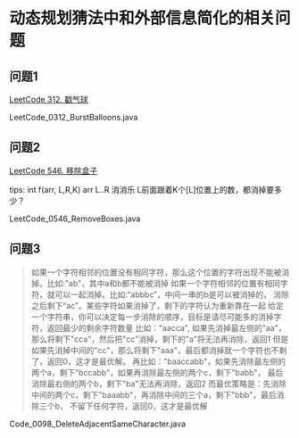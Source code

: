 # 动态规划猜法中和外部信息简化的相关问题

## 问题1

[LeetCode 312. 戳气球](https://leetcode-cn.com/problems/burst-balloons/)

LeetCode_0312_BurstBalloons.java

## 问题2

[LeetCode 546. 移除盒子](https://leetcode.com/problems/remove-boxes)

tips:
int f(arr, L,R,K)
arr L..R 消消乐 L前面跟着K个[L]位置上的数，都消掉要多少？

LeetCode_0546_RemoveBoxes.java

## 问题3

> 如果一个字符相邻的位置没有相同字符，那么这个位置的字符出现不能被消掉。比如:"ab"，其中a和b都不能被消掉
如果一个字符相邻的位置有相同字符，就可以一起消掉。比如:“abbbc”，中间一串的b是可以被消掉的，
消除之后剩下“ac”。某些字符如果消掉了，剩下的字符认为重新靠在一起
给定一个字符串，你可以决定每一步消除的顺序，目标是请尽可能多的消掉字符，返回最少的剩余字符数量
比如："aacca", 如果先消掉最左侧的"aa"，那么将剩下"cca"，然后把"cc"消掉，剩下的"a"将无法再消除，返回1
但是如果先消掉中间的"cc"，那么将剩下"aaa"，最后都消掉就一个字符也不剩了，返回0，这才是最优解。
再比如："baaccabb"，如果先消除最左侧的两个a，剩下"bccabb"，如果再消除最左侧的两个c，剩下"babb"，
最后消除最右侧的两个b，剩下"ba"无法再消除，返回2
而最优策略是：先消除中间的两个c，剩下"baaabb"，再消除中间的三个a，剩下"bbb"，最后消除三个b，
不留下任何字符，返回0，这才是最优解

Code_0098_DeleteAdjacentSameCharacter.java
